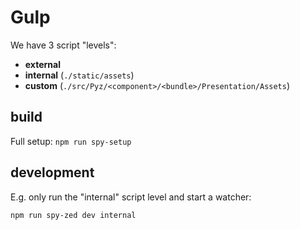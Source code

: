 # Gulp


We have 3 script "levels":

* **external**
* **internal** (`./static/assets`)
* **custom** (`./src/Pyz/<component>/<bundle>/Presentation/Assets`)



## build

Full setup: `npm run spy-setup`


## development

E.g. only run the "internal" script level and start a watcher: 

`npm run spy-zed dev internal`



